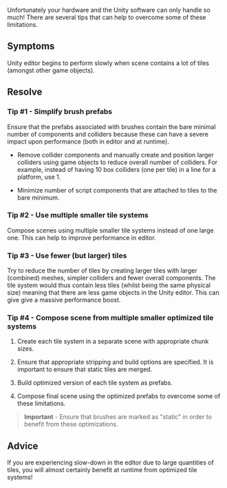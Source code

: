 Unfortunately your hardware and the Unity software can only handle so much! There are
several tips that can help to overcome some of these limitations.


## Symptoms

Unity editor begins to perform slowly when scene contains a lot of tiles (amongst other
game objects).



## Resolve

### Tip #1 - Simplify brush prefabs

Ensure that the prefabs associated with brushes contain the bare minimal number of
components and colliders because these can have a severe impact upon performance (both in
editor and at runtime).

- Remove collider components and manually create and position larger colliders using game
  objects to reduce overall number of colliders. For example, instead of having 10 box
  colliders (one per tile) in a line for a platform, use 1.

- Minimize number of script components that are attached to tiles to the bare minimum.


### Tip #2 - Use multiple smaller tile systems

Compose scenes using multiple smaller tile systems instead of one large one. This can help
to improve performance in editor.


### Tip #3 - Use fewer (but larger) tiles

Try to reduce the number of tiles by creating larger tiles with larger (combined) meshes,
simpler colliders and fewer overall components. The tile system would thus contain less
tiles (whilst being the same physical size) meaning that there are less game objects in
the Unity editor. This can give give a massive performance boost.


### Tip #4 - Compose scene from multiple smaller optimized tile systems

1. Create each tile system in a separate scene with appropriate chunk sizes.

2. Ensure that appropriate stripping and build options are specified. It is important to
   ensure that static tiles are merged.

3. Build optimized version of each tile system as prefabs.

4. Compose final scene using the optimized prefabs to overcome some of these limitations.

>
> **Important** - Ensure that brushes are marked as "static" in order to benefit from
> these optimizations.
>



## Advice

If you are experiencing slow-down in the editor due to large quantities of tiles, you will
almost certainly benefit at runtime from optimized tile systems!
